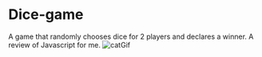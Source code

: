 # Dice-game
A game that randomly chooses dice for 2 players and declares a winner.
A review of Javascript for me.
![catGif](https://i.imgur.com/hMFTljV.jpg)
